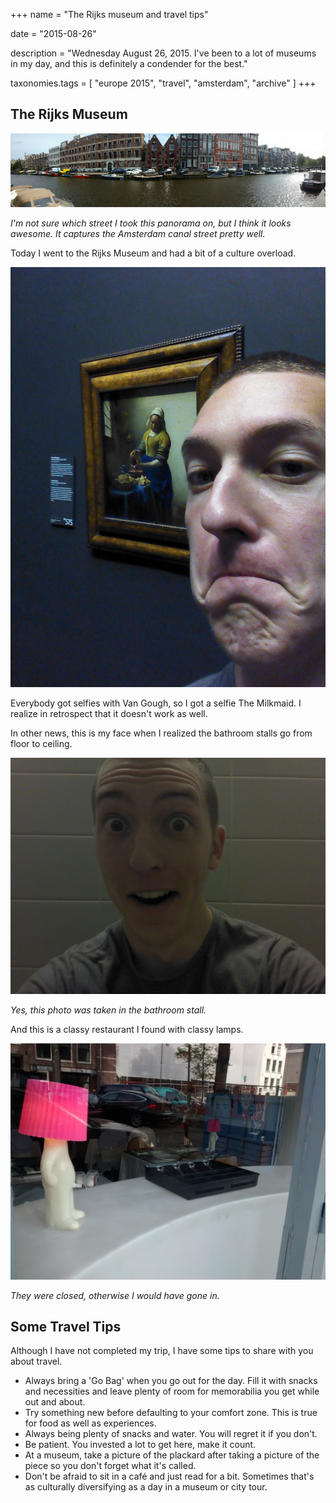 +++
name = "The Rijks museum and travel tips"

date = "2015-08-26"

description = "Wednesday August 26, 2015. I've been to a lot of museums in my day, and this is definitely a condender for the best."

taxonomies.tags = [
    "europe 2015", "travel", "amsterdam", "archive"
]
+++

## The Rijks Museum

![A panorama of an Amsterdam canal](/assets/images/europe-2015/amsterdam-canal.jpg)

*I'm not sure which street I took this panorama on, but I think it looks awesome.*
*It captures the Amsterdam canal street pretty well.*

Today I went to the Rijks Museum and had a bit of a culture overload.

![Chilling with the milk maid.](/assets/images/europe-2015/amsterdam-milk-maid.jpg)

Everybody got selfies with Van Gough, so I got a selfie The Milkmaid.
I realize in retrospect that it doesn't work as well.

In other news, this is my face when I realized the bathroom stalls go from floor to ceiling.

![Surprise and joy](/assets/images/europe-2015/amsterdam-all-the-way.jpg)

*Yes, this photo was taken in the bathroom stall.*

And this is a classy restaurant I found with classy lamps.

![A lamp with a cute switch](/assets/images/europe-2015/amsterdam-cute-lamp.jpg)

*They were closed, otherwise I would have gone in.*

## Some Travel Tips

Although I have not completed my trip, I have some tips to share with you about travel.

- Always bring a 'Go Bag' when you go out for the day.
  Fill it with snacks and necessities and leave plenty of room for memorabilia you get while out and about.
- Try something new before defaulting to your comfort zone.
  This is true for food as well as experiences.
- Always being plenty of snacks and water.
  You will regret it if you don't.
- Be patient.
  You invested a lot to get here, make it count.
- At a museum, take a picture of the plackard after taking a picture of the piece so you don't forget what it's called.
- Don't be afraid to sit in a café and just read for a bit.
  Sometimes that's as culturally diversifying as a day in a museum or city tour.
